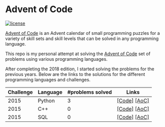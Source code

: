 # Advent of Code

[![license](https://img.shields.io/github/license/mashape/apistatus.svg)]()

[Advent of Code](http://adventofcode.com/about) is an Advent calendar of small programming puzzles for a variety of skill sets and skill levels that can be solved in any programming language. 

This repo is my personal attempt at solving the [Advent of Code](http://adventofcode.com) set of problems using various programming languages.

After completing the 2018 edition, I started solving the problems for the previous years. Below are the links to the solutions for the different programming languages and challenges.

| Challenge |   Language  | #problems solved |  Links                                       
|-----------| ------------|------------------|---------------------------------------------------------------------------------------------------------------------|
| 2015      |  Python     |                3 |  [\[Code\]](https://github.com/basoares/advent-of-code/tree/master/python) [\[AoC\]](http://adventofcode.com/2015/) |
| 2015      |  C++        |                0 |  [\[Code\]](https://github.com/basoares/advent-of-code/tree/master/cpp) [\[AoC\]](http://adventofcode.com/2015/)    |
| 2015      |  SQL        |                0 |  [\[Code\]](https://github.com/basoares/advent-of-code/tree/master/sql) [\[AoC\]](http://adventofcode.com/2015/)    |

